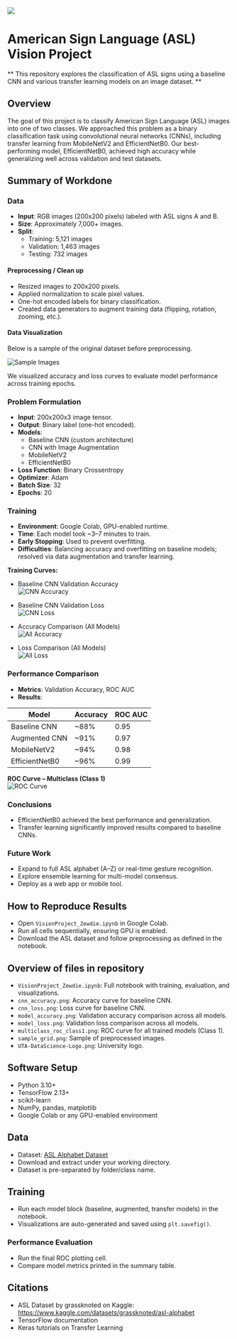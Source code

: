 ![](UTA-DataScience-Logo.png)

# American Sign Language (ASL) Vision Project

** This repository explores the classification of ASL signs using a baseline CNN and various transfer learning models on an image dataset. **

## Overview

The goal of this project is to classify American Sign Language (ASL) images into one of two classes. We approached this problem as a binary classification task using convolutional neural networks (CNNs), including transfer learning from MobileNetV2 and EfficientNetB0. Our best-performing model, EfficientNetB0, achieved high accuracy while generalizing well across validation and test datasets.

## Summary of Workdone

### Data

* **Input**: RGB images (200x200 pixels) labeled with ASL signs A and B.
* **Size**: Approximately 7,000+ images.
* **Split**:
  * Training: 5,121 images
  * Validation: 1,463 images
  * Testing: 732 images

#### Preprocessing / Clean up

* Resized images to 200x200 pixels.
* Applied normalization to scale pixel values.
* One-hot encoded labels for binary classification.
* Created data generators to augment training data (flipping, rotation, zooming, etc.).

#### Data Visualization

Below is a sample of the original dataset before preprocessing.

![Sample Images](sample_grid.png)

We visualized accuracy and loss curves to evaluate model performance across training epochs.

### Problem Formulation

* **Input**: 200x200x3 image tensor.
* **Output**: Binary label (one-hot encoded).
* **Models**:
  * Baseline CNN (custom architecture)
  * CNN with Image Augmentation
  * MobileNetV2
  * EfficientNetB0
* **Loss Function**: Binary Crossentropy
* **Optimizer**: Adam
* **Batch Size**: 32
* **Epochs**: 20

### Training

* **Environment**: Google Colab, GPU-enabled runtime.
* **Time**: Each model took ~3–7 minutes to train.
* **Early Stopping**: Used to prevent overfitting.
* **Difficulties**: Balancing accuracy and overfitting on baseline models; resolved via data augmentation and transfer learning.

**Training Curves:**

- Baseline CNN Validation Accuracy  
  ![CNN Accuracy](cnn_accuracy.png)

- Baseline CNN Validation Loss  
  ![CNN Loss](cnn_loss.png)

- Accuracy Comparison (All Models)  
  ![All Accuracy](model_accuracy.png)

- Loss Comparison (All Models)  
  ![All Loss](model_loss.png)

### Performance Comparison

* **Metrics**: Validation Accuracy, ROC AUC
* **Results**:

| Model          | Accuracy | ROC AUC |
|----------------|----------|---------|
| Baseline CNN   | ~88%     | 0.95    |
| Augmented CNN  | ~91%     | 0.97    |
| MobileNetV2    | ~94%     | 0.98    |
| EfficientNetB0 | ~96%     | 0.99    |

**ROC Curve – Multiclass (Class 1)**  
![ROC Curve](multiclass_roc_class1.png)

### Conclusions

* EfficientNetB0 achieved the best performance and generalization.
* Transfer learning significantly improved results compared to baseline CNNs.

### Future Work

* Expand to full ASL alphabet (A–Z) or real-time gesture recognition.
* Explore ensemble learning for multi-model consensus.
* Deploy as a web app or mobile tool.

## How to Reproduce Results

* Open `VisionProject_Zewdie.ipynb` in Google Colab.
* Run all cells sequentially, ensuring GPU is enabled.
* Download the ASL dataset and follow preprocessing as defined in the notebook.

## Overview of files in repository

* `VisionProject_Zewdie.ipynb`: Full notebook with training, evaluation, and visualizations.
* `cnn_accuracy.png`: Accuracy curve for baseline CNN.
* `cnn_loss.png`: Loss curve for baseline CNN.
* `model_accuracy.png`: Validation accuracy comparison across all models.
* `model_loss.png`: Validation loss comparison across all models.
* `multiclass_roc_class1.png`: ROC curve for all trained models (Class 1).
* `sample_grid.png`: Sample of preprocessed images.
* `UTA-DataScience-Logo.png`: University logo.

## Software Setup

* Python 3.10+
* TensorFlow 2.13+
* scikit-learn
* NumPy, pandas, matplotlib
* Google Colab or any GPU-enabled environment

## Data

* Dataset: [ASL Alphabet Dataset](https://www.kaggle.com/datasets/grassknoted/asl-alphabet)
* Download and extract under your working directory.
* Dataset is pre-separated by folder/class name.

## Training

* Run each model block (baseline, augmented, transfer models) in the notebook.
* Visualizations are auto-generated and saved using `plt.savefig()`.

### Performance Evaluation

* Run the final ROC plotting cell.
* Compare model metrics printed in the summary table.

## Citations

* ASL Dataset by grassknoted on Kaggle: https://www.kaggle.com/datasets/grassknoted/asl-alphabet
* TensorFlow documentation
* Keras tutorials on Transfer Learning
